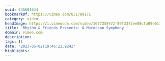 ```yaml
---
uuid: 645601634
bookmarkOf: https://vimeo.com/831780171
category: video
headImage: https://i.vimeocdn.com/video/1677358472-59f3372ee88cfa89e611642100d52b6679ca9b159f8ce60e5d629db764b243c5-d_295x166
title: 'Rhythm & Friends Presents: A Moroccan Symphony.'
domain: vimeo.com
description:
tags: []
date: '2023-06-02T19:46:21.924Z'
highlights:
---
```




